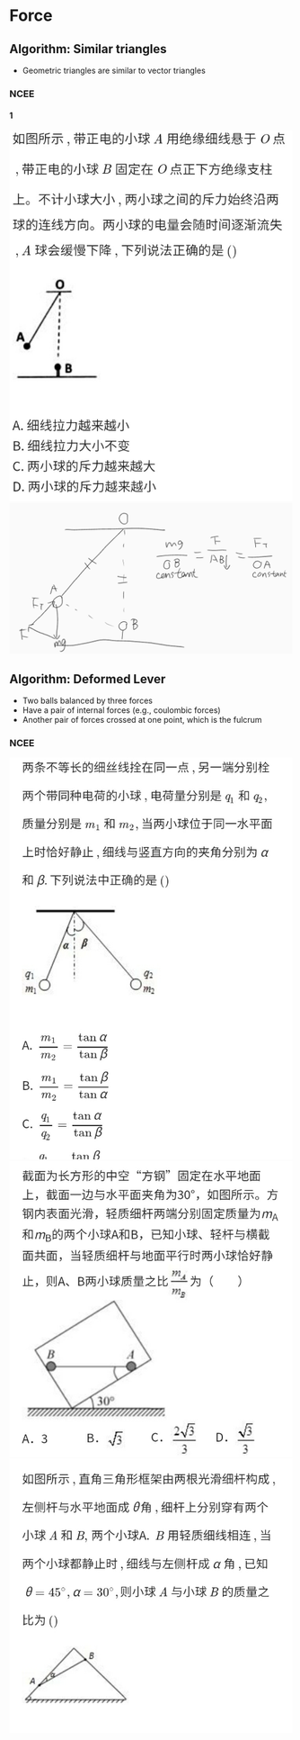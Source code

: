 # Force

## Algorithm: Similar triangles

+ Geometric triangles are similar to vector triangles

### NCEE

#### 1

![1](Force/NCEE-1.jpg)
![Note-1](Force/Note-1.png)

## Algorithm: Deformed Lever

+ Two balls balanced by three forces
+ Have a pair of internal forces (e.g., coulombic forces)
+ Another pair of forces crossed at one point, which is the fulcrum

### NCEE

![2](Force/NCEE-2.jpg)
![3](Force/NCEE-3.jpg)
![4](Force/NCEE-4.jpg)
